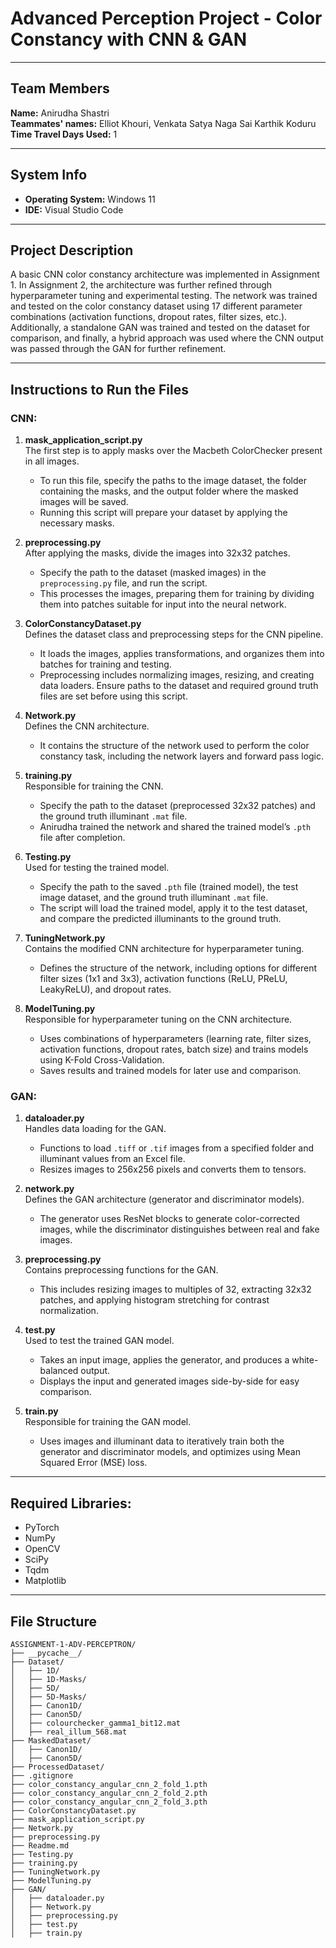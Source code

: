 # Advanced Perception Project - Color Constancy with CNN & GAN

---

## Team Members

**Name:** Anirudha Shastri  
**Teammates' names:** Elliot Khouri, Venkata Satya Naga Sai Karthik Koduru  
**Time Travel Days Used:** 1

---

## System Info

- **Operating System:** Windows 11
- **IDE:** Visual Studio Code

---

## Project Description

A basic CNN color constancy architecture was implemented in Assignment 1. In Assignment 2, the architecture was further refined through hyperparameter tuning and experimental testing. The network was trained and tested on the color constancy dataset using 17 different parameter combinations (activation functions, dropout rates, filter sizes, etc.). Additionally, a standalone GAN was trained and tested on the dataset for comparison, and finally, a hybrid approach was used where the CNN output was passed through the GAN for further refinement.

---

## Instructions to Run the Files

### CNN:

1. **mask_application_script.py**  
   The first step is to apply masks over the Macbeth ColorChecker present in all images.

   - To run this file, specify the paths to the image dataset, the folder containing the masks, and the output folder where the masked images will be saved.
   - Running this script will prepare your dataset by applying the necessary masks.

2. **preprocessing.py**  
   After applying the masks, divide the images into 32x32 patches.

   - Specify the path to the dataset (masked images) in the `preprocessing.py` file, and run the script.
   - This processes the images, preparing them for training by dividing them into patches suitable for input into the neural network.

3. **ColorConstancyDataset.py**  
   Defines the dataset class and preprocessing steps for the CNN pipeline.

   - It loads the images, applies transformations, and organizes them into batches for training and testing.
   - Preprocessing includes normalizing images, resizing, and creating data loaders. Ensure paths to the dataset and required ground truth files are set before using this script.

4. **Network.py**  
   Defines the CNN architecture.

   - It contains the structure of the network used to perform the color constancy task, including the network layers and forward pass logic.

5. **training.py**  
   Responsible for training the CNN.

   - Specify the path to the dataset (preprocessed 32x32 patches) and the ground truth illuminant `.mat` file.
   - Anirudha trained the network and shared the trained model’s `.pth` file after completion.

6. **Testing.py**  
   Used for testing the trained model.

   - Specify the path to the saved `.pth` file (trained model), the test image dataset, and the ground truth illuminant `.mat` file.
   - The script will load the trained model, apply it to the test dataset, and compare the predicted illuminants to the ground truth.

7. **TuningNetwork.py**  
   Contains the modified CNN architecture for hyperparameter tuning.

   - Defines the structure of the network, including options for different filter sizes (1x1 and 3x3), activation functions (ReLU, PReLU, LeakyReLU), and dropout rates.

8. **ModelTuning.py**  
   Responsible for hyperparameter tuning on the CNN architecture.
   - Uses combinations of hyperparameters (learning rate, filter sizes, activation functions, dropout rates, batch size) and trains models using K-Fold Cross-Validation.
   - Saves results and trained models for later use and comparison.

### GAN:

1. **dataloader.py**  
   Handles data loading for the GAN.

   - Functions to load `.tiff` or `.tif` images from a specified folder and illuminant values from an Excel file.
   - Resizes images to 256x256 pixels and converts them to tensors.

2. **network.py**  
   Defines the GAN architecture (generator and discriminator models).

   - The generator uses ResNet blocks to generate color-corrected images, while the discriminator distinguishes between real and fake images.

3. **preprocessing.py**  
   Contains preprocessing functions for the GAN.

   - This includes resizing images to multiples of 32, extracting 32x32 patches, and applying histogram stretching for contrast normalization.

4. **test.py**  
   Used to test the trained GAN model.

   - Takes an input image, applies the generator, and produces a white-balanced output.
   - Displays the input and generated images side-by-side for easy comparison.

5. **train.py**  
   Responsible for training the GAN model.
   - Uses images and illuminant data to iteratively train both the generator and discriminator models, and optimizes using Mean Squared Error (MSE) loss.

---

## Required Libraries:

- PyTorch
- NumPy
- OpenCV
- SciPy
- Tqdm
- Matplotlib

---

## File Structure

```plaintext
ASSIGNMENT-1-ADV-PERCEPTRON/
├── __pycache__/
├── Dataset/
│   ├── 1D/
│   ├── 1D-Masks/
│   ├── 5D/
│   ├── 5D-Masks/
│   ├── Canon1D/
│   ├── Canon5D/
│   ├── colourchecker_gamma1_bit12.mat
│   ├── real_illum_568.mat
├── MaskedDataset/
│   ├── Canon1D/
│   ├── Canon5D/
├── ProcessedDataset/
├── .gitignore
├── color_constancy_angular_cnn_2_fold_1.pth
├── color_constancy_angular_cnn_2_fold_2.pth
├── color_constancy_angular_cnn_2_fold_3.pth
├── ColorConstancyDataset.py
├── mask_application_script.py
├── Network.py
├── preprocessing.py
├── Readme.md
├── Testing.py
├── training.py
├── TuningNetwork.py
├── ModelTuning.py
├── GAN/
│   ├── dataloader.py
│   ├── Network.py
│   ├── preprocessing.py
│   ├── test.py
│   ├── train.py
```

